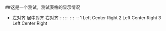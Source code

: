 ##这是一个测试，测试表格的显示情况

-	左对齐	居中对齐	右对齐
:-:	:-	:-:	-:
1	Left  Center	Right
2	Left	Center	Right
3	Left	Center	Right
